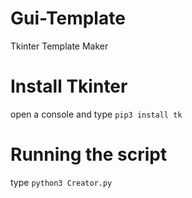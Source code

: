 # Gui-Template
Tkinter Template Maker
# Install Tkinter
open a console and type `pip3 install tk`
# Running the script
type `python3 Creator.py`

